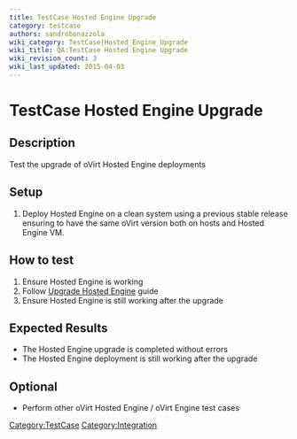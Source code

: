 ```yaml
---
title: TestCase Hosted Engine Upgrade
category: testcase
authors: sandrobonazzola
wiki_category: TestCase|Hosted_Engine_Upgrade
wiki_title: QA:TestCase Hosted Engine Upgrade
wiki_revision_count: 3
wiki_last_updated: 2015-04-03
---
```


# TestCase Hosted Engine Upgrade

## Description

Test the upgrade of oVirt Hosted Engine deployments

## Setup

1.  Deploy Hosted Engine on a clean system using a previous stable release ensuring to have the same oVirt version both on hosts and Hosted Engine VM.

## How to test

1.  Ensure Hosted Engine is working
2.  Follow [ Upgrade Hosted Engine](Hosted_Engine_Howto#Upgrade_Hosted_Engine) guide
3.  Ensure Hosted Engine is still working after the upgrade

## Expected Results

*   The Hosted Engine upgrade is completed without errors
*   The Hosted Engine deployment is still working after the upgrade

## Optional

*   Perform other oVirt Hosted Engine / oVirt Engine test cases

<Category:TestCase> <Category:Integration>
